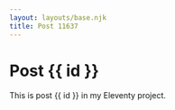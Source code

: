 ```yaml
---
layout: layouts/base.njk
title: Post 11637
---
```


# Post {{ id }}

This is post {{ id }} in my Eleventy project.
